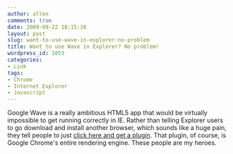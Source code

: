 ```yaml
---
author: allen
comments: true
date: 2009-09-22 18:15:18
layout: post
slug: want-to-use-wave-in-explorer-no-problem
title: Want to use Wave in Explorer? No problem!
wordpress_id: 1053
categories:
- Link
tags:
- Chrome
- Internet Explorer
- Javascript
---
```


Google Wave is a really ambitious HTML5 app that would be virtually impossible to get running correctly in IE. Rather than telling Explorer users to go download and install another browser, which sounds like a huge pain, they tell people to just [click here and get a plugin](http://googlewavedev.blogspot.com/2009/09/google-wave-in-internet-explorer.html). That plugin, of course, is Google Chrome's entire rendering engine. These people are my heroes.


